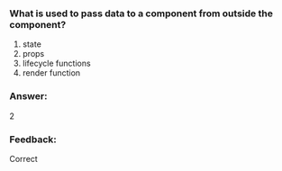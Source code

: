 ### What is used to pass data to a component from outside the component?

1. state
1. props
1. lifecycle functions
1. render function

### Answer:

2 

### Feedback:
Correct